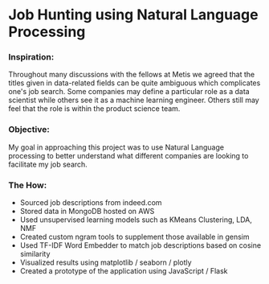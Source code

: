 # Job Hunting using Natural Language Processing

### Inspiration:
Throughout many discussions with the fellows at Metis we agreed that the titles given in data-related fields can be quite ambiguous which complicates one's job search. Some companies may define a particular role as a data scientist while others see it as a machine learning engineer. Others still may feel that the role is within the product science team. 

### Objective:
My goal in approaching this project was to use Natural Language processing to better understand what different companies are looking to facilitate my job search.

### The How:
* Sourced job descriptions from indeed.com
* Stored data in MongoDB hosted on AWS
* Used unsupervised learning models such as KMeans Clustering, LDA, NMF
* Created custom ngram tools to supplement those available in gensim
* Used TF-IDF Word Embedder to match job descriptions based on cosine similarity
* Visualized results using matplotlib / seaborn / plotly
* Created a prototype of the application using JavaScript / Flask
